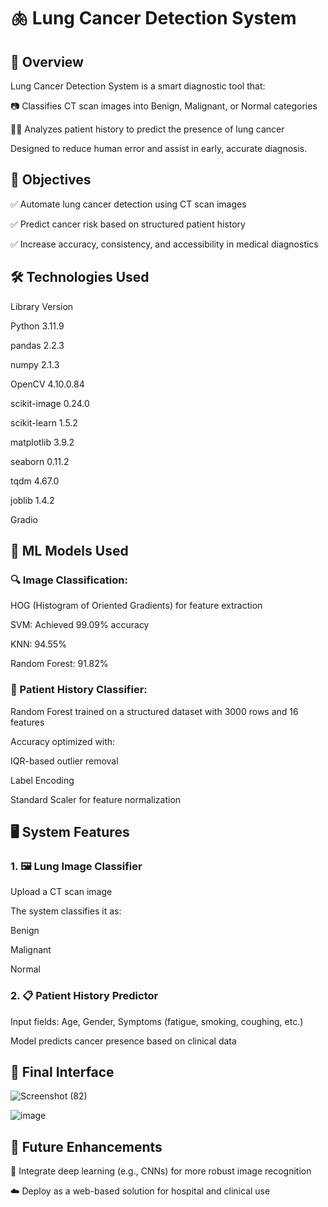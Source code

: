 # 🫁 Lung Cancer Detection System
## 📌 Overview
Lung Cancer Detection System is a smart diagnostic tool that:

📷 Classifies CT scan images into Benign, Malignant, or Normal categories

🧑‍⚕️ Analyzes patient history to predict the presence of lung cancer

Designed to reduce human error and assist in early, accurate diagnosis.

## 🎯 Objectives
✅ Automate lung cancer detection using CT scan images

✅ Predict cancer risk based on structured patient history

✅ Increase accuracy, consistency, and accessibility in medical diagnostics

## 🛠️ Technologies Used
Library         	Version

Python          	3.11.9

pandas	          2.2.3

numpy	            2.1.3

OpenCV          	4.10.0.84

scikit-image     	0.24.0

scikit-learn    	1.5.2

matplotlib	      3.9.2

seaborn	          0.11.2

tqdm	            4.67.0

joblib          	1.4.2

Gradio	        

## 🧠 ML Models Used
### 🔍 Image Classification:

HOG (Histogram of Oriented Gradients) for feature extraction

SVM: Achieved 99.09% accuracy

KNN: 94.55%

Random Forest: 91.82%

### 🧾 Patient History Classifier:

Random Forest trained on a structured dataset with 3000 rows and 16 features

Accuracy optimized with:

IQR-based outlier removal

Label Encoding

Standard Scaler for feature normalization

## 🖥️ System Features
### 1. 🖼️ Lung Image Classifier
Upload a CT scan image

The system classifies it as:

Benign

Malignant

Normal


### 2. 📋 Patient History Predictor
Input fields: Age, Gender, Symptoms (fatigue, smoking, coughing, etc.)

Model predicts cancer presence based on clinical data

## 🧪 Final Interface

![Screenshot (82)](https://github.com/user-attachments/assets/15c36951-6e91-4ba2-b4f9-b204ff71d468)

![image](https://github.com/user-attachments/assets/c823af74-275b-4ff6-9724-4edfc417a424)


## 🔮 Future Enhancements
🔁 Integrate deep learning (e.g., CNNs) for more robust image recognition

☁️ Deploy as a web-based solution for hospital and clinical use

